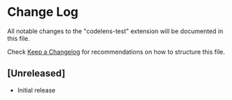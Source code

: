 # Change Log

All notable changes to the "codelens-test" extension will be documented in this file.

Check [Keep a Changelog](http://keepachangelog.com/) for recommendations on how to structure this file.

## [Unreleased]

- Initial release